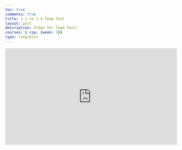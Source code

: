 ```yaml
---
toc: true
comments: true
title: 1.1 to 1.4 Team Test
layout: post
description: Video for Team Test! 
courses: { csp: {week: 5}}
type: tangibles
---
```


<iframe width="560" height="315" src="https://youtube.com/embed/OY9e1I9XbbQ" frameborder="0" allowfullscreen></iframe>